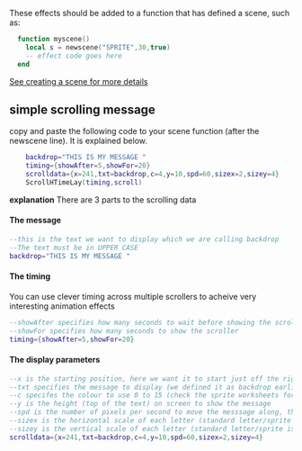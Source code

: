 These effects should be added to a function that has defined a scene, such as:

```lua
  function myscene()
    local s = newscene("SPRITE",30,true) 
    -- effect code goes here
  end
```
[See creating a scene for more details](https://github.com/HurrayBanana/DemoSceneCK/blob/main/CreatingAScene.md)

## simple scrolling message

copy and paste the following code to your scene function (after the newscene line). It is explained below.

```lua
	backdrop="THIS IS MY MESSAGE "
	timing={showAfter=5,showFor=20}
	scrolldata={x=241,txt=backdrop,c=4,y=10,spd=60,sizex=2,sizey=4}
	ScrollHTimeLay(timing,scroll)
```

**explanation** There are 3 parts to the scrolling data

#### The message
```lua
--this is the text we want to display which we are calling backdrop
--The text must be in UPPER CASE
backdrop="THIS IS MY MESSAGE "
``` 

#### The timing
You can use clever timing across multiple scrollers to acheive very interesting animation effects
```lua
--showAfter specifies how many seconds to wait before showing the scroller
--showFor specifies how many seconds to show the scroller
timing={showAfter=5,showFor=20}
```
#### The display parameters
```lua
--x is the starting position, here we want it to start just off the right hand side of the screen
--txt specifies the message to display (we defined it as backdrop earlier)
--c specifes the colour to use 0 to 15 (check the sprite worksheets for the colours)
--y is the height (top of the text) on screen to show the message
--spd is the number of pixels per second to move the messsage along, this would take a letter 4 seconds to cross the screen
--sizex is the horizontal scale of each letter (standard letter/sprite is 8 pixels wide)
--sizey is the vertical scale of each letter (standard letter/sprite is 8 pixels tall)
scrolldata={x=241,txt=backdrop,c=4,y=10,spd=60,sizex=2,sizey=4}
```


